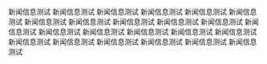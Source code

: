 新闻信息测试
新闻信息测试
新闻信息测试
新闻信息测试
新闻信息测试
新闻信息测试
新闻信息测试
新闻信息测试
新闻信息测试
新闻信息测试
新闻信息测试
新闻信息测试
新闻信息测试
新闻信息测试
新闻信息测试
新闻信息测试
新闻信息测试
新闻信息测试
新闻信息测试
新闻信息测试
新闻信息测试
新闻信息测试
新闻信息测试
